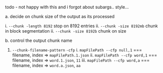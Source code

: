 todo - not happy with this and i forgot about subargs.. style... 

a. decide on chunk size of the output as its processed

i. `--chunk -length 8192` stop on 8192 entries
ii. `--chunk -size 8192mb` chunk in block segmentation
ii. `--chunk -size 8192b` chunk on size

b. control the output chunk name
  1. `--chunk-filename-pattern` `-cfp`
    i. `mapFilePath --cfp null,1` === filename, index => `mapFilePath.1.json`
    ii. `mapFilePath --cfp word,1` === filename, index => `word.1.json`, `11`
    iii. `mapFilePath --cfp word,a` === filename, index => `word.a.json`, `aa`

